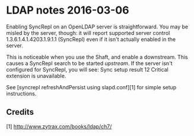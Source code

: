 # LDAP notes 2016-03-06

Enabling SyncRepl on an OpenLDAP server is straightforward.
You may be misled by the server, though: it will report
supported server control 1.3.6.1.4.1.4203.1.9.1.1 (SyncRepl)
even if it isn't actually enabled in the server.

This is noticeable when you use the Shaft, and enable a
downstream. This causes a SyncRepl search to be started
*upstream*. If the server isn't configured for SyncRepl,
you will see: Sync setup result 12 Critical extension is unavailable.

See [syncrepl refreshAndPersist using slapd.conf][1] for simple
setup instructions.


## Credits

[1] http://www.zytrax.com/books/ldap/ch7/